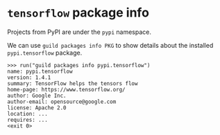 # `tensorflow` package info

Projects from PyPI are under the `pypi` namespace.

We can use `guild packages info PKG` to show details about the
installed `pypi.tensorflow` package.

    >>> run("guild packages info pypi.tensorflow")
    name: pypi.tensorflow
    version: 1.4.1
    summary: TensorFlow helps the tensors flow
    home-page: https://www.tensorflow.org/
    author: Google Inc.
    author-email: opensource@google.com
    license: Apache 2.0
    location: ...
    requires: ...
    <exit 0>
